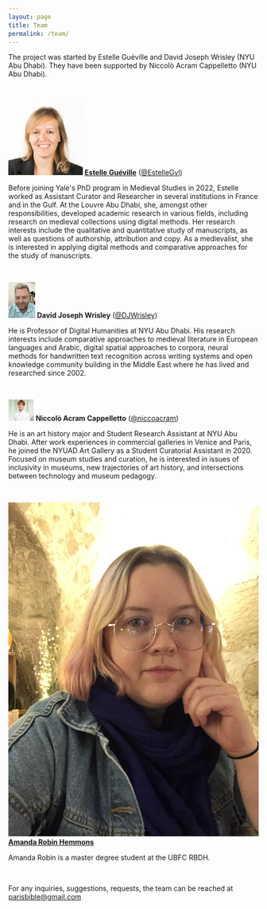 ```yaml
---
layout: page
title: Team
permalink: /team/
---
```


<base target="_blank">

The project was started by Estelle Guéville and David Joseph Wrisley (NYU Abu Dhabi). They have been supported by Niccolò Acram Cappelletto (NYU Abu Dhabi).



<br>

<img src="/assets/2022_Identity_EGE.jpg" alt="Guéville_Picturecut" style="zoom:17%;" />	**[Estelle Guéville](https://estellegvl.github.io/)** ([@EstelleGvl](https://twitter.com/EstelleGvl))

Before joining Yale's PhD program in Medieval Studies in 2022, Estelle worked as Assistant Curator and Researcher in several institutions in France and in the Gulf. At the Louvre Abu Dhabi, she, amongst other responsibilities, developed academic research in various fields, including research on medieval collections using digital methods. Her research interests include the qualitative and quantitative study of manuscripts, as well as questions of authorship, attribution and copy. As a medievalist, she is interested in applying digital methods and comparative approaches for the study of manuscripts.



 <br>

<img src="/assets/Wrisley_pic.jpg" alt="Wrisley_Picturecut" style="zoom:7%;" />	**David Joseph Wrisley** ([@DJWrisley](https://twitter.com/DJWrisley))

He is Professor of Digital Humanities at NYU Abu Dhabi. His research interests include comparative approaches to medieval literature in European languages and Arabic, digital spatial approaches to corpora, neural methods for handwritten text recognition across writing systems and open knowledge community building in the Middle East where he has lived and researched since 2002. 

<br>



<img src="/assets/Cappelletto_Picturecut.jpg" alt="Cappelletto_Picturecut" style="zoom:5%;" />	**Niccolò Acram Cappelletto** ([@niccoacram](https://twitter.com/niccoacram))

He is an art history major and Student Research Assistant at NYU Abu Dhabi. After work experiences in commercial galleries in Venice and Paris, he joined the NYUAD Art Gallery as a Student Curatorial Assistant in 2020. Focused on museum studies and curation, he is interested in issues of inclusivity in museums, new trajectories of art history, and intersections between technology and museum pedagogy.

<br>


<img src="/assets/2022_arh.jpg" alt="Amanda-Robin-image" style="zoom:" /> **[Amanda Robin Hemmons](https://amanda2robin.github.io/)**

Amanda Robin is a master degree student at the UBFC RBDH. 

<br>

For any inquiries, suggestions, requests, the team can be reached at [parisbible@gmail.com](mailto:parisbible@gmail.com)
